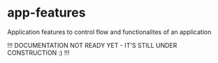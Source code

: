 # app-features

Application features to control flow and functionalites of an application

!!! DOCUMENTATION NOT READY YET - IT'S STILL UNDER CONSTRUCTION :) !!!